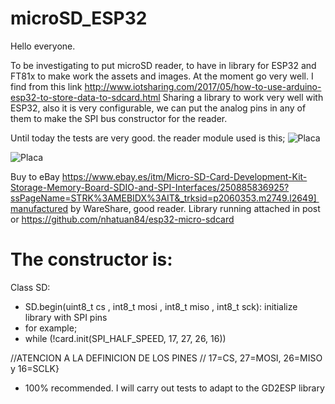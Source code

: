 # microSD_ESP32


Hello everyone.

To be investigating to put microSD reader, to have in library for ESP32 and FT81x to make work the assets and images. At the moment go very well. I find from this link http://www.iotsharing.com/2017/05/how-to-use-arduino-esp32-to-store-data-to-sdcard.html Sharing a library to work very well with ESP32, also it is very configurable, we can put the analog pins in any of them to make the SPI bus constructor for the reader.

Until today the tests are very good. the reader module used is this;
<img src="https://www.waveshare.com/img/devkit/accBoard/Micro-SD-Storage-Board/Micro-SD-Storage-Board-4.jpg" alt="Placa" />

<img src="https://www.waveshare.com/img/devkit/accBoard/Micro-SD-Storage-Board/Micro-SD-Storage-Board-2.jpg" alt="Placa" />

Buy to eBay https://www.ebay.es/itm/Micro-SD-Card-Development-Kit-Storage-Memory-Board-SDIO-and-SPI-Interfaces/250885836925?ssPageName=STRK%3AMEBIDX%3AIT&_trksid=p2060353.m2749.l2649] manufactured by WareShare, good reader. Library running attached in post or https://github.com/nhatuan84/esp32-micro-sdcard


# The constructor is:
Class SD:
- SD.begin(uint8_t cs , int8_t mosi , int8_t miso , int8_t sck): initialize library with SPI pins
- for example;
- while (!card.init(SPI_HALF_SPEED, 17, 27, 26, 16))   

//ATENCION A LA DEFINICION DE LOS PINES // 17=CS, 27=MOSI, 26=MISO y 16=SCLK}

* 100% recommended. I will carry out tests to adapt to the GD2ESP library
